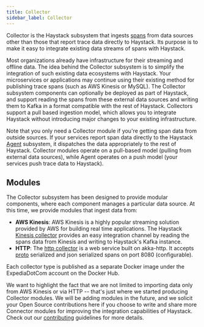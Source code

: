 ```yaml
---
title: Collector
sidebar_label: Collector
---
```


Collector is the Haystack subsystem that ingests [spans](https://github.com/ExpediaDotCom/haystack-idl) from data sources other than those that report trace data directly to Haystack. Its purpose is to make it easy to integrate existing data streams of spans with Haystack.

Most organizations already have infrastructure for their streaming and offline data. The idea behind the Collector subsystem is to simplify the integration of such existing data ecosystems with Haystack. Your microservices or applications may continue using their existing method for publishing trace spans (such as AWS Kinesis or MySQL). The Collector subsystem components can optionally be deployed as part of Haystack, and support reading the spans from these external data sources and writing them to Kafka in a format compatible with the rest of Haystack. Collectors support a pull based ingestion model, which allows you to integrate Haystack without introducing major changes to your existing infrastructure.

Note that you only need a Collector module if you're getting span data from outside sources. If your services report span data directly to the Haystack [Agent](../about/clients.html) subsystem, it dispatches the data appropriately to the rest of Haystack. Collector modules operate on a pull-based model (pulling from external data sources), while Agent operates on a push model (your services push trace data to Haystack).

## Modules
The Collector subsystem has been designed to provide modular components, where each component manages a particular data source. At this time, we provide modules that ingest data from:
* **AWS Kinesis**: AWS Kinesis is a highly popular streaming solution provided by AWS for building real time applications. The Haystack [Kinesis collector](https://github.com/ExpediaDotCom/haystack-collector/tree/master/kinesis) provides an easy integration channel by reading the spans data from Kinesis and writing to Haystack's Kafka instance. 
* **HTTP**: The [http collector](https://github.com/ExpediaDotCom/haystack-collector/tree/master/http) is a web service built on akka-http. It accepts [proto](https://github.com/ExpediaDotCom/haystack-idl/tree/master/proto) serialized and json serialized spans on port 8080 (configurable).

Each collector type is published as a separate Docker image under the ExpediaDotCom account on the Docker Hub. 

We want to highlight the fact that we are not limited to importing data only from AWS Kinesis or via HTTP -- that's just where we started producing Collector modules. We will be adding modules in the future, and we solicit your Open Source contributions here if you choose to write and share more Connector modules for improving the integration capabilities of Haystack. Check out our [contributing](../contributing.html) guidelines for more details.

